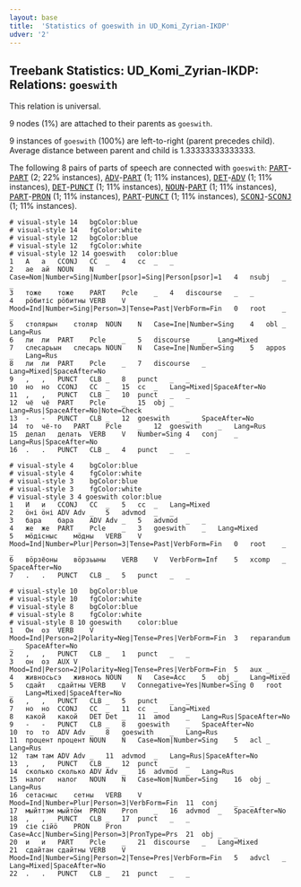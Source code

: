 ```yaml
---
layout: base
title:  'Statistics of goeswith in UD_Komi_Zyrian-IKDP'
udver: '2'
---
```


## Treebank Statistics: UD_Komi_Zyrian-IKDP: Relations: `goeswith`

This relation is universal.

9 nodes (1%) are attached to their parents as `goeswith`.

9 instances of `goeswith` (100%) are left-to-right (parent precedes child).
Average distance between parent and child is 1.33333333333333.

The following 8 pairs of parts of speech are connected with `goeswith`: <tt><a href="kpv_ikdp-pos-PART.html">PART</a></tt>-<tt><a href="kpv_ikdp-pos-PART.html">PART</a></tt> (2; 22% instances), <tt><a href="kpv_ikdp-pos-ADV.html">ADV</a></tt>-<tt><a href="kpv_ikdp-pos-PART.html">PART</a></tt> (1; 11% instances), <tt><a href="kpv_ikdp-pos-DET.html">DET</a></tt>-<tt><a href="kpv_ikdp-pos-ADV.html">ADV</a></tt> (1; 11% instances), <tt><a href="kpv_ikdp-pos-DET.html">DET</a></tt>-<tt><a href="kpv_ikdp-pos-PUNCT.html">PUNCT</a></tt> (1; 11% instances), <tt><a href="kpv_ikdp-pos-NOUN.html">NOUN</a></tt>-<tt><a href="kpv_ikdp-pos-PART.html">PART</a></tt> (1; 11% instances), <tt><a href="kpv_ikdp-pos-PART.html">PART</a></tt>-<tt><a href="kpv_ikdp-pos-PRON.html">PRON</a></tt> (1; 11% instances), <tt><a href="kpv_ikdp-pos-PART.html">PART</a></tt>-<tt><a href="kpv_ikdp-pos-PUNCT.html">PUNCT</a></tt> (1; 11% instances), <tt><a href="kpv_ikdp-pos-SCONJ.html">SCONJ</a></tt>-<tt><a href="kpv_ikdp-pos-SCONJ.html">SCONJ</a></tt> (1; 11% instances).


~~~ conllu
# visual-style 14	bgColor:blue
# visual-style 14	fgColor:white
# visual-style 12	bgColor:blue
# visual-style 12	fgColor:white
# visual-style 12 14 goeswith	color:blue
1	А	а	CCONJ	CC	_	4	cc	_	_
2	ае	ай	NOUN	N	Case=Nom|Number=Sing|Number[psor]=Sing|Person[psor]=1	4	nsubj	_	_
3	тоже	тоже	PART	Pcle	_	4	discourse	_	_
4	рӧбитіс	рӧбитны	VERB	V	Mood=Ind|Number=Sing|Person=3|Tense=Past|VerbForm=Fin	0	root	_	_
5	столярын	столяр	NOUN	N	Case=Ine|Number=Sing	4	obl	_	Lang=Rus
6	ли	ли	PART	Pcle	_	5	discourse	_	Lang=Mixed
7	слесарьын	слесарь	NOUN	N	Case=Ine|Number=Sing	5	appos	_	Lang=Rus
8	ли	ли	PART	Pcle	_	7	discourse	_	Lang=Mixed|SpaceAfter=No
9	,	,	PUNCT	CLB	_	8	punct	_	_
10	но	но	CCONJ	CC	_	15	cc	_	Lang=Mixed|SpaceAfter=No
11	,	,	PUNCT	CLB	_	10	punct	_	_
12	чё	чё	PART	Pcle	_	15	obj	_	Lang=Rus|SpaceAfter=No|Note=Check
13	-	-	PUNCT	CLB	_	12	goeswith	_	SpaceAfter=No
14	то	чё-то	PART	Pcle	_	12	goeswith	_	Lang=Rus
15	делал	делать	VERB	V	Number=Sing	4	conj	_	Lang=Rus|SpaceAfter=No
16	.	.	PUNCT	CLB	_	4	punct	_	_

~~~


~~~ conllu
# visual-style 4	bgColor:blue
# visual-style 4	fgColor:white
# visual-style 3	bgColor:blue
# visual-style 3	fgColor:white
# visual-style 3 4 goeswith	color:blue
1	И	и	CCONJ	CC	_	5	cc	_	Lang=Mixed
2	ӧні	ӧні	ADV	Adv	_	5	advmod	_	_
3	бара	бара	ADV	Adv	_	5	advmod	_	_
4	же	же	PART	Pcle	_	3	goeswith	_	Lang=Mixed
5	мӧдісныс	мӧдны	VERB	V	Mood=Ind|Number=Plur|Person=3|Tense=Past|VerbForm=Fin	0	root	_	_
6	вӧрзёоны	вӧрзьыны	VERB	V	VerbForm=Inf	5	xcomp	_	SpaceAfter=No
7	.	.	PUNCT	CLB	_	5	punct	_	_

~~~


~~~ conllu
# visual-style 10	bgColor:blue
# visual-style 10	fgColor:white
# visual-style 8	bgColor:blue
# visual-style 8	fgColor:white
# visual-style 8 10 goeswith	color:blue
1	Он	оз	VERB	V	Mood=Ind|Person=2|Polarity=Neg|Tense=Pres|VerbForm=Fin	3	reparandum	_	SpaceAfter=No
2	,	,	PUNCT	CLB	_	1	punct	_	_
3	он	оз	AUX	V	Mood=Ind|Person=2|Polarity=Neg|Tense=Pres|VerbForm=Fin	5	aux	_	_
4	живносьсэ	живнось	NOUN	N	Case=Acc	5	obj	_	Lang=Mixed
5	сдайт	сдайтны	VERB	V	Connegative=Yes|Number=Sing	0	root	_	Lang=Mixed|SpaceAfter=No
6	,	,	PUNCT	CLB	_	5	punct	_	_
7	но	но	CCONJ	CC	_	11	cc	_	Lang=Mixed
8	какой	какой	DET	Det	_	11	amod	_	Lang=Rus|SpaceAfter=No
9	-	-	PUNCT	CLB	_	8	goeswith	_	SpaceAfter=No
10	то	то	ADV	Adv	_	8	goeswith	_	Lang=Rus
11	процент	процент	NOUN	N	Case=Nom|Number=Sing	5	acl	_	Lang=Rus
12	там	там	ADV	Adv	_	11	advmod	_	Lang=Rus|SpaceAfter=No
13	,	,	PUNCT	CLB	_	12	punct	_	_
14	сколько	сколько	ADV	Adv	_	16	advmod	_	Lang=Rus
15	налог	налог	NOUN	N	Case=Nom|Number=Sing	16	obj	_	Lang=Rus
16	сетасныс	сетны	VERB	V	Mood=Ind|Number=Plur|Person=3|VerbForm=Fin	11	conj	_	_
17	мыйттэм	мыйтӧм	PRON	Pron	_	16	advmod	_	SpaceAfter=No
18	,	,	PUNCT	CLB	_	17	punct	_	_
19	сіе	сійӧ	PRON	Pron	Case=Acc|Number=Sing|Person=3|PronType=Prs	21	obj	_	_
20	и	и	PART	Pcle	_	21	discourse	_	Lang=Mixed
21	сдайтан	сдайтны	VERB	V	Mood=Ind|Number=Sing|Person=2|Tense=Pres|VerbForm=Fin	5	advcl	_	Lang=Mixed|SpaceAfter=No
22	.	.	PUNCT	CLB	_	21	punct	_	_

~~~



